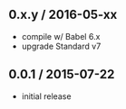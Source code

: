 0.x.y / 2016-05-xx
------------------
- compile w/ Babel 6.x
- upgrade Standard v7

0.0.1 / 2015-07-22
------------------
- initial release
